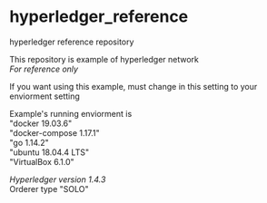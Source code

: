 # hyperledger_reference
hyperledger reference repository

This repository is example of hyperledger network  
*For reference only*

If you want using this example, must change in this setting to your enviorment setting

Example's running enviorment is  
    "docker 19.03.6"  
    "docker-compose 1.17.1"  
    "go 1.14.2"  
    "ubuntu 18.04.4 LTS"  
    "VirtualBox 6.1.0"  

*Hyperledger version 1.4.3*  
Orderer type "SOLO"